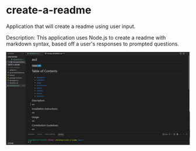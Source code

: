 # create-a-readme
Application that will create a readme using user input.

Description: This application uses Node.js to create a readme with markdown syntax, based off a user's responses to prompted questions.

![Screenshot](proj-screenshot.png)
